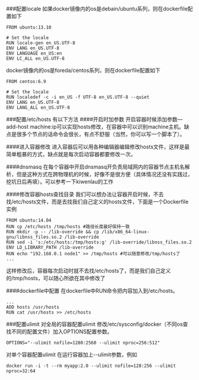 ###配置locale
如果docker镜像内的os是debain/ubuntu系列，则在dockerfile配置如下
```
FROM ubuntu:13.10

# Set the locale
RUN locale-gen en_US.UTF-8  
ENV LANG en_US.UTF-8  
ENV LANGUAGE en_US:en  
ENV LC_ALL en_US.UTF-8  
```
docker镜像内的os是foreda/centos系列，则在dockerfile配置如下
```
FROM centos:6.9

# Set the locale
RUN localedef -c -i en_US -f UTF-8 en_US.UTF-8 --quiet
ENV LANG en_US.UTF-8
ENV LANG_ALL en_US.UTF-8
```
###配置/etc/hosts
有以下方法
####开启时加参数
开启容器时候添加参数—add-host machine:ip可以实现hosts修改，在容器中可以识别machine主机。缺点是很多个节点的话命令会很长，有点不舒服（当然，你可以写一个脚本了）。

####进入容器修改
进入容器后可以用各种编辑器编辑修改hosts文件，这样是最简单粗暴的方式，缺点就是每次启动容器都要修改一次。

####dnsmasq
在每个容器中开启dnsmasq开负责局域网内的容器节点主机名解析，但是这种方式在跨物理机的时候，好像不是很方便（具体情况还没有实践过，挖坑日后再填）。可以参考一下kiwenlau的工作

####修改容器hosts查找目录
我们可以想办法让容器开启时候，不去找/etc/hosts文件，而是去找我们自己定义的hosts文件，下面是一个Dockerfile实例
```
FROM ubuntu:14.04
RUN cp /etc/hosts /tmp/hosts #路径长度最好保持一致
RUN mkdir -p -- /lib-override && cp /lib/x86_64-linux-gnu/libnss_files.so.2 /lib-override
RUN sed -i 's:/etc/hosts:/tmp/hosts:g' /lib-override/libnss_files.so.2
ENV LD_LIBRARY_PATH /lib-override
RUN echo "192.168.0.1 node1" >> /tmp/hosts #可以随意修改/tmp/hosts了
...
```
这样修改后，容器每次启动时就不去找/etc/hosts了，而是我们自己定义的/tmp/hosts，可以随心所欲在其中修改了

####dockerfile中配置
在dockerfile中RUN命令把内容加入到/etc/hosts。
```
...
ADD hosts /usr/hosts
RUN cat /usr/hosts >> /etc/hosts
```
###配置ulimit
对全局的容器配置ulimit
修改/etc/sysconfig/docker（不同os查找不同的配置文件）加入OPTIONS配置参数。
```
OPTIONS="--ulimit nofile=1280:2560 --ulimit nproc=256:512"
```
对单个容器配置ulimit
在运行容器加上--ulimit参数，例如
```
docker run -i -t --rm myapp:2.0 --ulimit nofile=128:256 --ulimit nproc=32:64
```